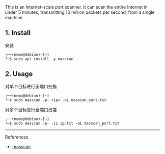 This is an Internet-scale port scanner. It can scan the entire Internet in under 5 minutes, transmitting 10 million packets per second, from a single machine.

## 1. Install

安装

```
┌──(nemo@debian)-[~]
└─$ sudo apt install -y masscan
```

## 2. Usage

对单个目标进行全端口扫描

```
┌──(nemo@debian)-[~]
└─$ sudo masscan -p- <ip> -oL masscan_port.txt
```

对多个目标进行全端口扫描

```
┌──(nemo@debian)-[~]
└─$ sudo masscan -p- -iL ip.txt -oL masscan_port.txt
```

---

References

- [masscan](https://www.kali.org/tools/masscan/)